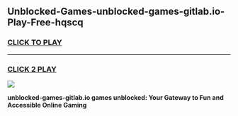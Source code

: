 
## Unblocked-Games-unblocked-games-gitlab.io-Play-Free-hqscq
<h3>
<a href="https://premium76.site?title=unblocked-games-gitlab.io&ref=09A">CLICK TO PLAY</a></h3>
<hr>

<h3>
<a href="https://premium76.site?title=unblocked-games-gitlab.io&ref=09A">CLICK 2 PLAY</a>
  
</h3>

<a href="https://premium76.site?title=unblocked-games-gitlab.io&ref=09A"><img src="https://clearcache.store/games.png"></a>


**unblocked-games-gitlab.io games unblocked: Your Gateway to Fun and Accessible Online Gaming**
